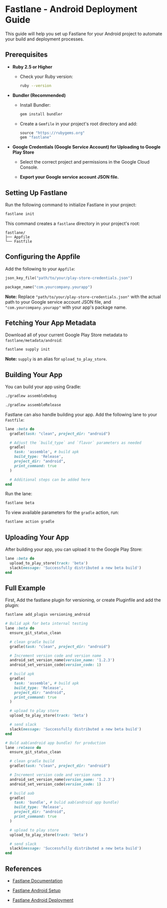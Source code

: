 # Fastlane - Android Deployment Guide

This guide will help you set up Fastlane for your Android project to automate your build and deployment processes.

## Prerequisites

- **Ruby 2.5 or Higher**

  - Check your Ruby version:

    ```bash
    ruby --version
    ```

- **Bundler (Recommended)**

  - Install Bundler:

    ```bash
    gem install bundler
    ```

  - Create a `Gemfile` in your project's root directory and add:

    ```ruby
    source "https://rubygems.org"
    gem "fastlane"
    ```

- **Google Credentials (Google Service Account) for Uploading to Google Play Store**

  - Select the correct project and permissions in the Google Cloud Console.

  - **Export your Google service account JSON file.**

## Setting Up Fastlane

Run the following command to initialize Fastlane in your project:

```bash
fastlane init
```

This command creates a `fastlane` directory in your project's root:

```plaintext
fastlane/
├── Appfile
└── Fastfile
```

## Configuring the Appfile

Add the following to your `Appfile`:

```ruby
json_key_file("path/to/your/play-store-credentials.json")

package_name("com.yourcompany.yourapp")
```

**Note:** Replace `"path/to/your/play-store-credentials.json"` with the actual path
to your Google service account JSON file,
and `"com.yourcompany.yourapp"` with your app's package name.

## Fetching Your App Metadata

Download all of your current Google Play Store metadata to `fastlane/metadata/android`:

```bash
fastlane supply init
```

**Note:** `supply` is an alias for `upload_to_play_store`.

## Building Your App

You can build your app using Gradle:

```bash
./gradlew assembleDebug

./gradlew assembleRelease
```

Fastlane can also handle building your app. Add the following lane to your `Fastfile`:

```ruby
lane :beta do
  gradle(task: "clean", project_dir: "android")

  # Adjust the `build_type` and `flavor` parameters as needed
  gradle(
    task: 'assemble', # build apk
    build_type: 'Release',
    project_dir: "android",
    print_command: true
  )

  # Additional steps can be added here
end
```

Run the lane:

```bash
fastlane beta
```

To view available parameters for the `gradle` action, run:

```bash
fastlane action gradle
```

## Uploading Your App

After building your app, you can upload it to the Google Play Store:

```ruby
lane :beta do
  upload_to_play_store(track: 'beta')
  slack(message: 'Successfully distributed a new beta build')
end
```

## Full Example

First, Add the fastlane plugin for versioning,
or create Pluginfile and add the plugin:

```bash
fastlane add_plugin versioning_android
```

```ruby
# Bulid apk for beta internal testing
lane :beta do
  ensure_git_status_clean

  # clean gradle build
  gradle(task: "clean", project_dir: "android")

  # Increment version code and version name
  android_set_version_name(version_name: '1.2.3')
  android_set_version_code(version_code: 1)

  # build apk
  gradle(
    task: 'assemble', # build apk
    build_type: 'Release',
    project_dir: "android",
    print_command: true
  )

  # upload to play store
  upload_to_play_store(track: 'beta')

  # send slack
  slack(message: 'Successfully distributed a new beta build')
end

# Buld aab(android app bundle) for production
lane :release do
  ensure_git_status_clean

  # clean gradle build
  gradle(task: "clean", project_dir: "android")

  # Increment version code and version name
  android_set_version_name(version_name: '1.2.3')
  android_set_version_code(version_code: 1)

  # build aab
  gradle(
    task: 'bundle', # bulid aab(android app bundle)
    build_type: 'Release',
    project_dir: "android",
    print_command: true
  )

  # upload to play store
  upload_to_play_store(track: 'beta')

  # send slack
  slack(message: 'Successfully distributed a new beta build')
end
```

## References

- [Fastlane Documentation](https://docs.fastlane.tools)

- [Fastlane Android Setup](https://docs.fastlane.tools/getting-started/android/setup)

- [Fastlane Android Deployment](https://docs.fastlane.tools/getting-started/android/beta-deployment)
